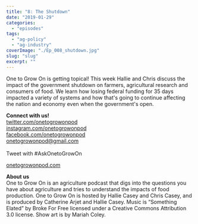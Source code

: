 ```yaml
---
title: "8: The Shutdown"
date: "2019-01-29"
categories: 
  - "episodes"
tags: 
  - "ag-policy"
  - "ag-industry"
coverImage: "./Ep_008_shutdown.jpg"
slug: "slug"
excerpt: ""
---
```


One to Grow On is getting topical! This week Hallie and Chris discuss the impact of the government shutdown on farmers, agricultural research and consumers of food. We learn how losing federal funding for 35 days impacted a variety of systems and how that's going to continue affecting the nation and economy even when the government's open.

**Connect with us!**  
[twitter.com/onetogrowonpod](http://twitter.com/onetogrowonpod)  
[instagram.com/onetogrowonpod  
](http://instagram.com/onetogrowonpod)[facebook.com/onetogrowonpod  
](http://facebook.com/onetogrowonpod)[onetogrowonpod@gmail.com  
](mailto:onetogrowonpod@gmail.com)  
Tweet with #AskOnetoGrowOn  
  
[onetogrowonpod.com](http://onetogrowonpod.com/)

**About us**  
One to Grow On is an agriculture podcast that digs into the questions you have about agriculture and tries to understand the impacts of food production. One to Grow On is hosted by Hallie Casey and Chris Casey, and is produced by Catherine Arjet and Hallie Casey. Music is “Something Elated” by Broke For Free licensed under a Creative Commons Attribution 3.0 license. Show art is by Mariah Coley.
